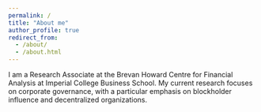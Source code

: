 ```yaml
---
permalink: /
title: "About me"
author_profile: true
redirect_from: 
  - /about/
  - /about.html
---
```


I am a Research Associate at the Brevan Howard Centre for Financial Analysis at Imperial College Business School. My current research focuses on corporate governance, with a particular emphasis on blockholder influence and decentralized organizations.
